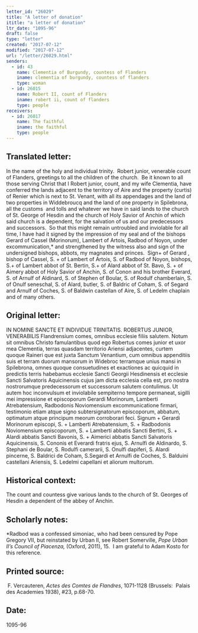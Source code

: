 ```yaml
---
letter_id: "26029"
title: "A letter of donation"
ititle: "a letter of donation"
ltr_date: "1095-96"
draft: false
type: "letter"
created: "2017-07-12"
modified: "2017-07-12"
url: "/letter/26029.html"
senders:
  - id: 43
    name: Clementia of Burgundy, countess of Flanders
    iname: clementia of burgundy, countess of flanders
    type: woman
  - id: 26015
    name: Robert II, count of Flanders
    iname: robert ii, count of flanders
    type: people
receivers:
  - id: 26017
    name: The faithful
    iname: the faithful
    type: people
---
```

<h2> Translated letter:</h2><p>In the name of the holy and individual trinity.&nbsp; Robert junior, venerable count of Flanders, greetings to all the children of the church.&nbsp; Be it known to all those serving Christ that I Robert junior, count, and my wife Clementia, have conferred the lands adjacent to the territory of Aire and the property (curtis) of Renier which is next to St. Venant, with all its appendages and the land of two properties in Widdebroucq and the land of one property in Spilebrona, all the customs&nbsp; and tolls and whatever we have in said lands to the church of St. George of Hesdin and the church of Holy Savior of Anchin of which said church is a dependent, for the salvation of us and our predecessors and successors.&nbsp; So that this might remain untroubled and inviolable for all time, I have had it signed by the impression of my seal and of the bishops Gerard of Cassel (Morinorum), Lambert of Artois, Radbod of Noyon, under excommunication,* and strengthened by the witness also and sign of the undersigned bishops, abbots, my magnates and princes.&nbsp; Sign+ of Gerard , bishop of Cassel, S. + of Lambert of Artois, S. of Radbod of Noyon, bishops, S.+ of Lambert abbot of St. Bertin, S.+ of Alard abbot of St. Bavo, S. + of Aimery abbot of Holy Savior of Anchin, S. of Conon and his brother Everard, S. of Arnulf of Aldinard, S. of Stephen of Boular, S. of Rodulf chamberlain, S. of Onulf seneschal, S. of Alard, butler, S. of Baldric of Coham, S. of Segard and Arnulf of Coches, S. of Baldwin castellan of Aire, S. of Ledelm chaplain and of many others.</p><h2 class="mt-4"> Original letter:</h2><p>IN NOMINE SANCTE ET INDIVIDUE TRINITATIS. ROBERTUS JUNIOR, VENERABILIS Flandrensium comes, omnibus ecclesie filiis salutem. Notum sit omnibus Christo famulantibus quod ego Robertus comes junior et uxor mea Clementia, terras quasdam territorio Ariensi adjacentes, curtem quoque Raineri que est juxta Sanctum Venantium, cum omnibus appenditiis suis et terram duorum mansorum in Widebroc terramque unius mansi in Spilebrona, omnes quoque consuetudines et exactiones ac quicquid in predictis terris habebamus ecclesie Sancti Georgii Hesdinensis et ecclesie Sancti Salvatoris Aquicinensis cujus jam dicta ecclesia cella est, pro nostra nostrorumque predecessorum et successorum salutem contulimus. Ut autem hoc inconvulsum et inviolabile sempiterno tempore permaneat, sigilli mei impressione et episcoporum Gerardi Morinorum, Lamberti Atrebatensium, Radbodonis Noviomensium excommunicatione firmari, testimonio etiam atque signo subtersignatorum episcoporum, abbatum, optimatum atque principum meorum corroborari feci. Signum + Gerardi Morinorum episcopi, S. + Lamberti Atrebatensium, S. + Radbodonis Noviomensium episcoporum, S. + Lamberti abbatis Sancti Bertini, S. + Alardi abbatis Sancti Bavonis, S. + Aimerici abbatis Sancti Salvatoris Aquicinensis, S. Cononis et Everardi fratris ejus, S. Arnulfi de Aldinardo, S. Stephani de Boular, S. Rodulfi camerarii, S. Onulfi dapiferi, S. Alardi pincerne, S. Baldrici de Coham, S.Segardi et Arnulfi de Coches, S. Balduini castellani Ariensis, S. Ledelmi capellani et aliorum multorum.</p><h2 class="mt-4"> Historical context:</h2><p>The count and countess give various lands to the church of St. Georges of Hesdin a dependent of the abbey of Anchin.</p><h2 class="mt-4"> Scholarly notes:</h2><p>*Radbod was a confessed simoniac, who had been censured by Pope Gregory VII, but reinstated by Urban II, see Robert Somerville, <i>Pope Urban II’s Council of Piacenza, </i>(Oxford, 2011),<i> </i>15.&nbsp; I am grateful to Adam Kosto for this reference.</p><h2 class="mt-4"> Printed source:</h2><p>&nbsp;F. Vercauteren,&nbsp;<i>Actes des Comtes de Flandres</i>, 1071-1128 (Brussels:&nbsp; Palais des Academies 1938),&nbsp;#23, p.68-70.&nbsp;</p><h2 class="mt-4"> Date:</h2>1095-96